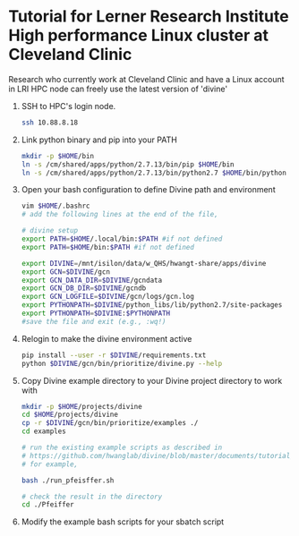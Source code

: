 # Tutorial for Lerner Research Institute High performance Linux cluster at Cleveland Clinic
Research who currently work at Cleveland Clinic and have a Linux account in LRI HPC node can freely use the latest version of 'divine'

1. SSH to HPC's login node.
	```bash
	ssh 10.88.8.18
	```

1. Link python binary and pip into your PATH
	```bash
	mkdir -p $HOME/bin
	ln -s /cm/shared/apps/python/2.7.13/bin/pip $HOME/bin
	ln -s /cm/shared/apps/python/2.7.13/bin/python2.7 $HOME/bin/python
	```

1. Open your bash configuration to define Divine path and environment
	```bash
	vim $HOME/.bashrc
	# add the following lines at the end of the file,
	
	# divine setup
	export PATH=$HOME/.local/bin:$PATH #if not defined
	export PATH=$HOME/bin:$PATH #if not defined

	export DIVINE=/mnt/isilon/data/w_QHS/hwangt-share/apps/divine
	export GCN=$DIVINE/gcn
	export GCN_DATA_DIR=$DIVINE/gcndata
	export GCN_DB_DIR=$DIVINE/gcndb
	export GCN_LOGFILE=$DIVINE/gcn/logs/gcn.log
	export PYTHONPATH=$DIVINE/python_libs/lib/python2.7/site-packages
	export PYTHONPATH=$DIVINE:$PYTHONPATH
	#save the file and exit (e.g., :wq!)
	```

1. Relogin to make the divine environment active
	```bash
	pip install --user -r $DIVINE/requirements.txt
	python $DIVINE/gcn/bin/prioritize/divine.py --help
	```
	
1. Copy Divine example directory to your Divine project directory to work with
	```bash
	mkdir -p $HOME/projects/divine
	cd $HOME/projects/divine
	cp -r $DIVINE/gcn/bin/prioritize/examples ./
	cd examples
	
	# run the existing example scripts as described in 
	# https://github.com/hwanglab/divine/blob/master/documents/tutorial/divine_tutorial.md
	# for example,

	bash ./run_pfeisffer.sh
	
	# check the result in the directory
	cd ./Pfeiffer
	```
1. Modify the example bash scripts for your sbatch script